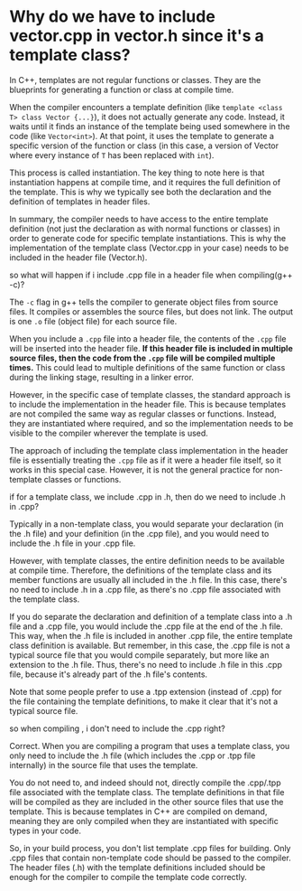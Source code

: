 # Why do we have to include vector.cpp in vector.h since it's a template class?

In C++, templates are not regular functions or classes. They are the blueprints for generating a function or class at compile time. 

When the compiler encounters a template definition (like `template <class T> class Vector {...}`), it does not actually generate any code. Instead, it waits until it finds an instance of the template being used somewhere in the code (like `Vector<int>`). At that point, it uses the template to generate a specific version of the function or class (in this case, a version of Vector where every instance of `T` has been replaced with `int`).

This process is called instantiation. The key thing to note here is that instantiation happens at compile time, and it requires the full definition of the template. This is why we typically see both the declaration and the definition of templates in header files.

In summary, the compiler needs to have access to the entire template definition (not just the declaration as with normal functions or classes) in order to generate code for specific template instantiations. This is why the implementation of the template class (Vector.cpp in your case) needs to be included in the header file (Vector.h).









so what will happen if i include .cpp file in a header file when compiling(g++ -c)?



The `-c` flag in g++ tells the compiler to generate object files from source files. It compiles or assembles the source files, but does not link. The output is one `.o` file (object file) for each source file.

When you include a `.cpp` file into a header file, the contents of the `.cpp` file will be inserted into the header file. **If this header file is included in multiple source files, then the code from the `.cpp` file will be compiled multiple times.** This could lead to multiple definitions of the same function or class during the linking stage, resulting in a linker error.

However, in the specific case of template classes, the standard approach is to include the implementation in the header file. This is because templates are not compiled the same way as regular classes or functions. Instead, they are instantiated where required, and so the implementation needs to be visible to the compiler wherever the template is used. 

The approach of including the template class implementation in the header file is essentially treating the `.cpp` file as if it were a header file itself, so it works in this special case. However, it is not the general practice for non-template classes or functions.





if for a template class, we include .cpp in .h, then do we need to include .h in .cpp?

Typically in a non-template class, you would separate your declaration (in the .h file) and your definition (in the .cpp file), and you would need to include the .h file in your .cpp file.

However, with template classes, the entire definition needs to be available at compile time. Therefore, the definitions of the template class and its member functions are usually all included in the .h file. In this case, there's no need to include .h in a .cpp file, as there's no .cpp file associated with the template class.

If you do separate the declaration and definition of a template class into a .h file and a .cpp file, you would include the .cpp file at the end of the .h file. This way, when the .h file is included in another .cpp file, the entire template class definition is available. But remember, in this case, the .cpp file is not a typical source file that you would compile separately, but more like an extension to the .h file. Thus, there's no need to include .h file in this .cpp file, because it's already part of the .h file's contents.

Note that some people prefer to use a .tpp extension (instead of .cpp) for the file containing the template definitions, to make it clear that it's not a typical source file.





so when compiling , i don't need to include the .cpp right?

Correct. When you are compiling a program that uses a template class, you only need to include the .h file (which includes the .cpp or .tpp file internally) in the source file that uses the template. 

You do not need to, and indeed should not, directly compile the .cpp/.tpp file associated with the template class. The template definitions in that file will be compiled as they are included in the other source files that use the template. This is because templates in C++ are compiled on demand, meaning they are only compiled when they are instantiated with specific types in your code.

So, in your build process, you don't list template .cpp files for building. Only .cpp files that contain non-template code should be passed to the compiler. The header files (.h) with the template definitions included should be enough for the compiler to compile the template code correctly.